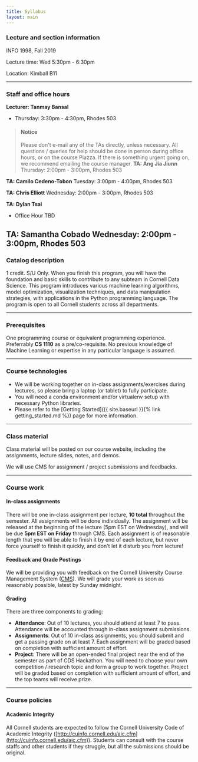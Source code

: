 ```yaml
---
title: Syllabus
layout: main
---
```


### Lecture and section information

INFO 1998, Fall 2019

Lecture time: Wed 5:30pm - 6:30pm

Location: Kimball B11

----------------------------------------------------------------------------------------
### Staff and office hours

**Lecturer: Tanmay Bansal**
- Thursday: 3:30pm - 4:30pm, Rhodes 503

> #### Notice
> Please don't e-mail any of the TAs directly, unless necessary. All questions / queries for help should be done in person during office hours, or on the course Piazza. If there is something urgent going on, we recommend emailing the course manager.
**TA: Ang Jia Jiunn**
Thursday: 2:00pm - 3:00pm, Rhodes 503

**TA: Camilo Cedeno-Tobon**
Tuesday: 3:00pm - 4:00pm, Rhodes 503

**TA: Chris Elliott**
Wednesday: 2:00pm - 3:00pm, Rhodes 503

**TA: Dylan Tsai**
- Office Hour TBD

**TA: Samantha Cobado**
Wednesday: 2:00pm - 3:00pm, Rhodes 503
----------------------------------------------------------------------------------------
### Catalog description

1 credit.  S/U Only. When you finish this program, you will have the foundation and basic
skills to contribute to any subteam in Cornell Data Science. This program introduces
various machine learning algorithms, model optimization, visualization techniques, and
data manipulation strategies, with applications in the Python programming language. The
program is open to all Cornell students across all departments.

----------------------------------------------------------------------------------------
### Prerequisites

One programming course or equivalent programming experience. Preferrably **CS 1110** as a
pre/co-requisite. No previous knowledge of Machine Learning or expertise in any particular
language is assumed.

----------------------------------------------------------------------------------------
### Course technologies

- We will be working together on in-class assignments/exercises during lectures, so please
bring a laptop (or tablet) to fully participate.
- You will need a conda environment and/or virtualenv setup with necessary Python libraries.
- Please refer to the [Getting Started]({{ site.baseurl }}{% link getting_started.md %})
page for more information.

----------------------------------------------------------------------------------------
### Class material

Class material will be posted on our course website, including the assignments, lecture
slides, notes, and demos.

We will use CMS for assignment / project submissions and feedbacks.

----------------------------------------------------------------------------------------
### Course work

#### In-class assignments

There will be one in-class assignment per lecture, **10 total** throughout the semester.
All assignments will be done individually.
The assignment will be released at the beginning of the lecture (5pm EST on Wednesday),
and will be due **5pm EST on Friday** through CMS. Each assignment is of reasonable length
that you will be able to finish it by end of each lecture, but never force yourself to
finish it quickly, and don't let it disturb you from lecture!

#### Feedback and Grade Postings

We will be providing you with feedback on the Cornell University Course Management System
([CMS](https://cmsx.cs.cornell.edu/)). We will grade your work as soon as reasonably possible,
latest by Sunday midnight.

#### Grading
There are three components to grading:
- **Attendance**: Out of 10 lectures, you should attend at least 7 to pass.
Attendance will be accounted through in-class assignment submissions.
- **Assignments**: Out of 10 in-class assignments, you should submit and get a passing grade
on at least 7. Each assignment will be graded based on completion with sufficient amount of effort.
- **Project**: There will be an open-ended final project near the end of the semester as part of
CDS Hackathon. You will need to choose your own competition / research topic and form a group to
work together. Project will be graded based on completion with sufficient amount of effort, and
the top teams will receive prize.

----------------------------------------------------------------------------------------
### Course policies

#### Academic Integrity

All Cornell students are expected to follow the Cornell University Code of Academic Integrity
([http://cuinfo.cornell.edu/aic.cfm](http://cuinfo.cornell.edu/aic.cfm)).
Students can consult with the course staffs and other students if they struggle,
but all the submissions should be original.

